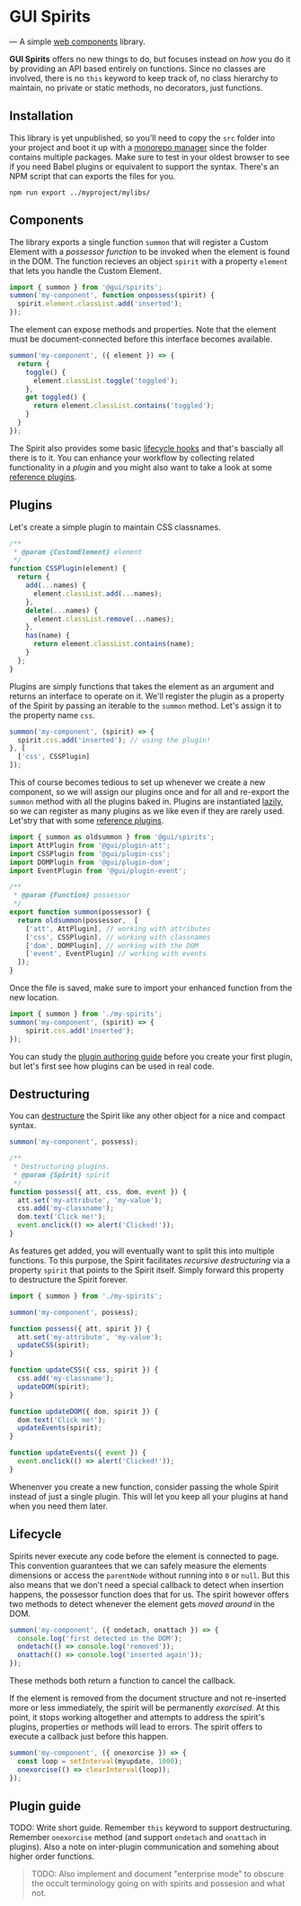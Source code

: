 <!-- TODO: Github link goes here!
<svg xmlns="http://www.w3.org/2000/svg" width="12" height="12" focusable="false" viewBox="0 0 12 12">
  <path fill="currentColor" d="M6 0a6 6 0 110 12A6 6 0 016 0zm0 .98C3.243.98 1 3.223 1 6a5.02 5.02 0 003.437 4.77.594.594 0 00.045.005c.203.01.279-.129.279-.25l-.007-.854c-1.39.303-1.684-.674-1.684-.674-.227-.58-.555-.734-.555-.734-.454-.312.034-.306.034-.306.365.026.604.288.708.43l.058.088c.446.767 1.17.546 1.455.418.046-.325.174-.546.317-.672-1.11-.127-2.277-.558-2.277-2.482 0-.548.195-.996.515-1.348l-.03-.085c-.064-.203-.152-.658.079-1.244l.04-.007c.124-.016.548-.013 1.335.522A4.77 4.77 0 016 3.408c.425.002.853.058 1.252.17.955-.65 1.374-.516 1.374-.516.272.692.1 1.202.05 1.33.32.35.513.799.513 1.347 0 1.93-1.169 2.354-2.283 2.478.18.155.34.462.34.93l-.006 1.378c0 .13.085.282.323.245A5.02 5.02 0 0011 6C11 3.223 8.757.98 6 .98z"/>
</svg>
-->

# GUI Spirits
— A simple [web components](https://developer.mozilla.org/en-US/docs/Web/Web_Components) library.

**GUI Spirits** offers no new things to do, but focuses instead on *how* you do it by providing an API based entirely on functions. Since no classes are involved, there is no `this` keyword to keep track of, no class hierarchy to maintain, no private or static methods, no decorators, just functions.

## Installation
This library is yet unpublished, so you'll need to copy the `src` folder into your project and boot it up with a [monorepo manager](https://blog.bitsrc.io/11-tools-to-build-a-monorepo-in-2021-7ce904821cc2) since the folder contains multiple packages. Make sure to test in your oldest browser to see if you need Babel plugins or equivalent to support the syntax. There's an NPM script that can exports the files for you.

```console
npm run export ../myproject/mylibs/
```

## Components
The library exports a single function `summon` that will register a Custom Element with a *possessor function* to be invoked when the element is found in the DOM. The function recieves an object `spirit` with a property `element` that lets you handle the Custom Element.


```js
import { summon } from '@gui/spirits';
summon('my-component', function onpossess(spirit) {
  spirit.element.classList.add('inserted');
});
```

The element can expose methods and properties. Note that the element must be document-connected before this interface becomes available.


```js
summon('my-component', ({ element }) => {
  return {
    toggle() {
      element.classList.toggle('toggled');
    },
    get toggled() {
      return element.classList.contains('toggled');
    }
  }
});
```

The Spirit also provides some basic [lifecycle hooks](#lifecycle) and that's bascially all there is to it. You can enhance your workflow by collecting related functionality in a *plugin* and you might also want to take a look at some [reference plugins](plugins/).

## Plugins

Let's create a simple plugin to maintain CSS classnames. 

```js
/**
 * @param {CustomElement} element
 */
function CSSPlugin(element) {
  return {
    add(...names) {
      element.classList.add(...names);
    },
    delete(...names) {
      element.classList.remove(...names);
    },
    has(name) {
      return element.classList.contains(name);
    }
  };
}
```

Plugins are simply functions that takes the element as an argument and returns an interface to operate on it. We'll register the plugin as a property of the Spirit by passing an iterable to the `summon` method. Let's assign it to the property name `css`.


```js
summon('my-component', (spirit) => {
  spirit.css.add('inserted'); // using the plugin!
}, [
  ['css', CSSPlugin]
]);
```

This of course becomes tedious to set up whenever we create a new component, so we will assign our plugins once and for all and re-export the `summon` method with all the plugins baked in. Plugins are instantiated [lazily](https://en.wikipedia.org/wiki/Lazy_initialization), so we can register as many plugins as we like even if they are rarely used. Let'stry that with some [reference plugins](plugins/).


```js
import { summon as oldsummon } from '@gui/spirits';
import AttPlugin from '@gui/plugin-att';
import CSSPlugin from '@gui/plugin-css';
import DOMPlugin from '@gui/plugin-dom';
import EventPlugin from '@gui/plugin-event';

/**
 * @param {Function} possessor
 */
export function summon(possessor) {
  return oldsummon(possessor,  [
    ['att', AttPlugin], // working with attributes
    ['css', CSSPlugin], // working with classnames
    ['dom', DOMPlugin], // working with the DOM
    ['event', EventPlugin] // working with events
  ]);
}
```

Once the file is saved, make sure to import your enhanced function from the new location.

```js
import { summon } from './my-spirits';
summon('my-component', (spirit) => {
    spirit.css.add('inserted');
});
```

You can study the [plugin authoring guide](#plugin-guide) before you create your first plugin, but let's first see how plugins can be used in real code.


## Destructuring

You can [destructure](https://www.javascripttutorial.net/es6/javascript-object-destructuring/) the Spirit like any other object for a nice and compact syntax.

```js
summon('my-component', possess);

/**
 * Destructuring plugins.
 * @param {Spirit} spirit
 */
function possess({ att, css, dom, event }) {
  att.set('my-attribute', 'my-value');
  css.add('my-classname');
  dom.text('Click me!');
  event.onclick(() => alert('Clicked!'));
}
```

As features get added, you will eventually want to split this into multiple functions. To this purpose, the Spirit facilitates *recursive destructuring* via a property `spirit` that points to the Spirit itself. Simply forward this property to destructure the Spirit forever.


```js
import { summon } from './my-spirits';

summon('my-component', possess);

function possess({ att, spirit }) {
  att.set('my-attribute', 'my-value');
  updateCSS(spirit);
}

function updateCSS({ css, spirit }) {
  css.add('my-classname');
  updateDOM(spirit);
}

function updateDOM({ dom, spirit }) {
  dom.text('Click me!');
  updateEvents(spirit);
}

function updateEvents({ event }) {
  event.onclick(() => alert('Clicked!'));
}

```

Whenenver you create a new function, consider passing the whole Spirit instead of just a single plugin. This will let you keep all your plugins at hand when you need them later.


## Lifecycle
 
Spirits never execute any code before the element is connected to page. This convention guarantees that we can safely measure the elements dimensions or access the `parentNode` without running into `0` or `null`. But this also means that we don't need a special callback to detect when insertion happens, the possessor function does that for us. The spirit however offers two methods to detect whenever the element gets *moved around* in the DOM.


```js
summon('my-component', ({ ondetach, onattach }) => {
  console.log('first detected in the DOM');
  ondetach(() => console.log('removed'));
  onattach(() => console.log('inserted again'));
});
```

These methods both return a function to cancel the callback.

If the element is removed from the document structure and not re-inserted more or less immediately, the spirit will be permanently *exorcised*. At this point, it stops working altogether and attempts to address the spirit's plugins, properties or methods will lead to errors. The spirit offers to execute a callback just before this happen.


```js
summon('my-component', ({ onexorcise }) => {
  const loop = setInterval(myupdate, 1000);
  onexorcise(() => clearInterval(loop));
});
```

## Plugin guide
TODO: Write short guide. Remember `this` keyword to support destructuring. Remember `onexorcise` method (and support `ondetach` and `onattach` in plugins). Also a note on inter-plugin communication and somehing about higher order functions.

> TODO: Also implement and document "enterprise mode" to obscure the occult terminology going on with spirits and possesion and what not.